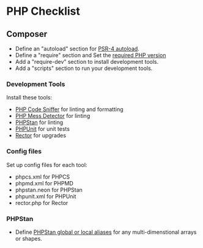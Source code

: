 # PHP Checklist

## Composer

* Define an "autoload" section for [PSR-4
  autoload](https://www.phptutorial.net/php-oop/php-composer-autoload/).
* Define a "require" section and Set the [required PHP
  version](https://koenwoortman.com/composer-require-php-version/)
* Add a "require-dev" section to install development tools.
* Add a "scripts" section to run your development tools.

### Development Tools

Install these tools:
* [PHP Code Sniffer](https://github.com/squizlabs/PHP_CodeSniffer) for linting
  and formatting
* [PHP Mess Detector](https://phpmd.org/) for linting
* [PHPStan](https://phpstan.org/) for linting
* [PHPUnit](https://phpunit.de/index.html) for unit tests
* [Rector](https://getrector.com/) for upgrades

### Config files

Set up config files for each tool:
* phpcs.xml for PHPCS
* phpmd.xml for PHPMD
* phpstan.neon for PHPStan
* phpunit.xml for PHPUnit
* rector.php for Rector

### PHPStan

* Define [PHPStan global or local
  aliases](https://phpstan.org/writing-php-code/phpdoc-types#global-type-aliases)
  for any multi-dimenstional arrays or shapes.
